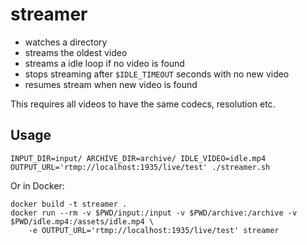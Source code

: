 # streamer
- watches a directory
- streams the oldest video
- streams a idle loop if no video is found
- stops streaming after `$IDLE_TIMEOUT` seconds with no new video
- resumes stream when new video is found

This requires all videos to have the same codecs, resolution etc.

## Usage
```
INPUT_DIR=input/ ARCHIVE_DIR=archive/ IDLE_VIDEO=idle.mp4 OUTPUT_URL='rtmp://localhost:1935/live/test' ./streamer.sh
```

Or in Docker:
```
docker build -t streamer .
docker run --rm -v $PWD/input:/input -v $PWD/archive:/archive -v $PWD/idle.mp4:/assets/idle.mp4 \
    -e OUTPUT_URL='rtmp://localhost:1935/live/test' streamer
```


